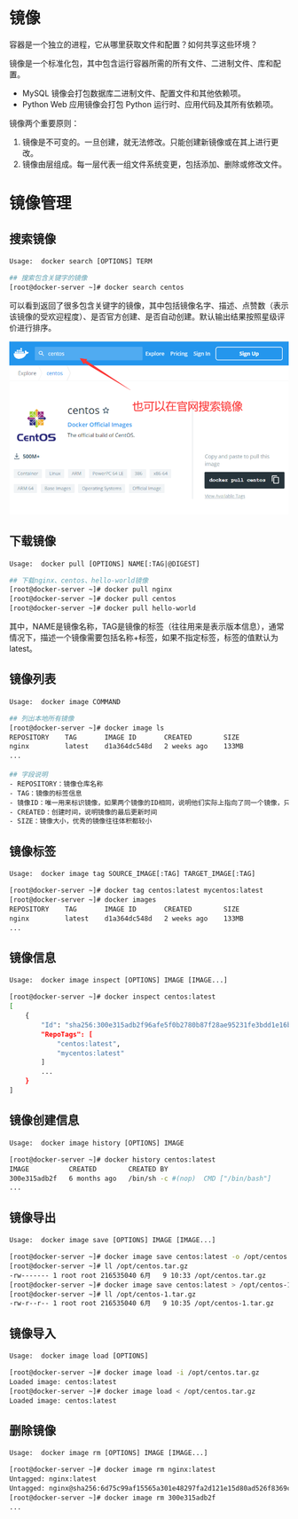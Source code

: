 # 镜像
容器是一个独立的进程，它从哪里获取文件和配置？如何共享这些环境？

镜像是一个标准化包，其中包含运行容器所需的所有文件、二进制文件、库和配置。
- MySQL 镜像会打包数据库二进制文件、配置文件和其他依赖项。
- Python Web 应用镜像会打包 Python 运行时、应用代码及其所有依赖项。

镜像两个重要原则：
1. 镜像是不可变的。一旦创建，就无法修改。只能创建新镜像或在其上进行更改。
2. 镜像由层组成。每一层代表一组文件系统变更，包括添加、删除或修改文件。


# 镜像管理
## 搜索镜像
`Usage:  docker search [OPTIONS] TERM`
```bash
## 搜索包含关键字的镜像
[root@docker-server ~]# docker search centos
```
可以看到返回了很多包含关键字的镜像，其中包括镜像名字、描述、点赞数（表示该镜像的受欢迎程度）、是否官方创建、是否自动创建。默认输出结果按照星级评价进行排序。

![img](02.docker镜像管理/docker_hub搜索.png)


## 下载镜像
`Usage:  docker pull [OPTIONS] NAME[:TAG|@DIGEST]`
```bash
## 下载nginx、centos、hello-world镜像
[root@docker-server ~]# docker pull nginx
[root@docker-server ~]# docker pull centos
[root@docker-server ~]# docker pull hello-world
```
其中，NAME是镜像名称，TAG是镜像的标签（往往用来是表示版本信息），通常情况下，描述一个镜像需要包括名称+标签，如果不指定标签，标签的值默认为latest。


## 镜像列表
`Usage:  docker image COMMAND`
```bash
## 列出本地所有镜像
[root@docker-server ~]# docker image ls
REPOSITORY    TAG       IMAGE ID       CREATED        SIZE
nginx         latest    d1a364dc548d   2 weeks ago    133MB
...

## 字段说明
- REPOSITORY：镜像仓库名称
- TAG：镜像的标签信息
- 镜像ID：唯一用来标识镜像，如果两个镜像的ID相同，说明他们实际上指向了同一个镜像，只是具有不同标签名称而已
- CREATED：创建时间，说明镜像的最后更新时间
- SIZE：镜像大小，优秀的镜像往往体积都较小
```


## 镜像标签
`Usage:  docker image tag SOURCE_IMAGE[:TAG] TARGET_IMAGE[:TAG]`
```bash
[root@docker-server ~]# docker tag centos:latest mycentos:latest
[root@docker-server ~]# docker images
REPOSITORY    TAG       IMAGE ID       CREATED        SIZE
nginx         latest    d1a364dc548d   2 weeks ago    133MB
...
```


## 镜像信息
`Usage:  docker image inspect [OPTIONS] IMAGE [IMAGE...]`
```bash
[root@docker-server ~]# docker inspect centos:latest 
[
    {
        "Id": "sha256:300e315adb2f96afe5f0b2780b87f28ae95231fe3bdd1e16b9ba606307728f55",
        "RepoTags": [
            "centos:latest",
            "mycentos:latest"
        ]
        ...
    }
]
```

## 镜像创建信息
`Usage:  docker image history [OPTIONS] IMAGE`
```bash
[root@docker-server ~]# docker history centos:latest 
IMAGE          CREATED        CREATED BY                                      SIZE      COMMENT
300e315adb2f   6 months ago   /bin/sh -c #(nop)  CMD ["/bin/bash"]            0B        
...
```

## 镜像导出
`Usage:  docker image save [OPTIONS] IMAGE [IMAGE...]`
```bash
[root@docker-server ~]# docker image save centos:latest -o /opt/centos.tar.gz
[root@docker-server ~]# ll /opt/centos.tar.gz 
-rw------- 1 root root 216535040 6月   9 10:33 /opt/centos.tar.gz
[root@docker-server ~]# docker image save centos:latest > /opt/centos-1.tar.gz
[root@docker-server ~]# ll /opt/centos-1.tar.gz 
-rw-r--r-- 1 root root 216535040 6月   9 10:35 /opt/centos-1.tar.gz
```

## 镜像导入
`Usage:  docker image load [OPTIONS]`
```bash
[root@docker-server ~]# docker image load -i /opt/centos.tar.gz 
Loaded image: centos:latest
[root@docker-server ~]# docker image load < /opt/centos.tar.gz 
Loaded image: centos:latest
```

## 删除镜像
`Usage:  docker image rm [OPTIONS] IMAGE [IMAGE...]`
```bash
[root@docker-server ~]# docker image rm nginx:latest 
Untagged: nginx:latest
Untagged: nginx@sha256:6d75c99af15565a301e48297fa2d121e15d80ad526f8369c526324f0f7ccb750
[root@docker-server ~]# docker image rm 300e315adb2f
...
```
